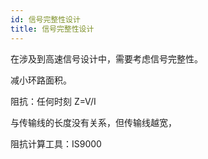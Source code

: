 ```yaml
---
id: 信号完整性设计
title: 信号完整性设计
---
```



在涉及到高速信号设计中，需要考虑信号完整性。

减小环路面积。

阻抗：任何时刻 Z=V/I

与传输线的长度没有关系，但传输线越宽，

阻抗计算工具：IS9000 